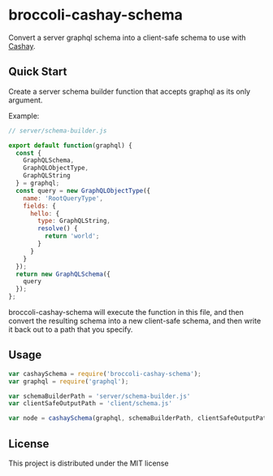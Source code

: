 # broccoli-cashay-schema

Convert a server graphql schema into a client-safe schema to use with [Cashay][].


## Quick Start

Create a server schema builder function that accepts graphql as its only argument.

Example:

```js
// server/schema-builder.js

export default function(graphql) {
  const {
    GraphQLSchema,
    GraphQLObjectType,
    GraphQLString
  } = graphql;
  const query = new GraphQLObjectType({
    name: 'RootQueryType',
    fields: {
      hello: {
        type: GraphQLString,
        resolve() {
          return 'world';
        }
      }
    }
  });
  return new GraphQLSchema({
    query
  });
};
```

broccoli-cashay-schema will execute the function in this file, and then convert the
resulting schema into a new client-safe schema, and then write it back out to a
path that you specify.


## Usage

```js
var cashaySchema = require('broccoli-cashay-schema');
var graphql = require('graphql');

var schemaBuilderPath = 'server/schema-builder.js'
var clientSafeOutputPath = 'client/schema.js'

var node = cashaySchema(graphql, schemaBuilderPath, clientSafeOutputPath);
```


## License

This project is distributed under the MIT license



[Cashay]: https://github.com/mattkrick/cashay
